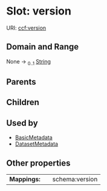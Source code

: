 
# Slot: version




URI: [ccf:version](http://purl.org/ccf/version)


## Domain and Range

None &#8594;  <sub>0..1</sub> [String](types/String.md)

## Parents


## Children


## Used by

 * [BasicMetadata](BasicMetadata.md)
 * [DatasetMetadata](DatasetMetadata.md)

## Other properties

|  |  |  |
| --- | --- | --- |
| **Mappings:** | | schema:version |

